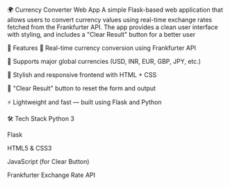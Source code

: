 🌍 Currency Converter Web App
A simple Flask-based web application that allows users to convert currency values using real-time exchange rates fetched from the Frankfurter API. The app provides a clean user interface with styling, and includes a "Clear Result" button for a better user 

🚀 Features
🔄 Real-time currency conversion using Frankfurter API

💸 Supports major global currencies (USD, INR, EUR, GBP, JPY, etc.)

🎨 Stylish and responsive frontend with HTML + CSS

🧼 "Clear Result" button to reset the form and output

⚡ Lightweight and fast — built using Flask and Python


🛠️ Tech Stack
Python 3

Flask

HTML5 & CSS3

JavaScript (for Clear Button)

Frankfurter Exchange Rate API
